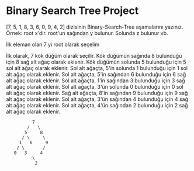# Binary Search Tree Project

[7, 5, 1, 8, 3, 6, 0, 9, 4, 2] dizisinin Binary-Search-Tree aşamalarını yazınız.
Örnek: root x'dir. root'un sağından y bulunur. Solunda z bulunur vb.

İlk eleman olan 7 yi root olarak seçelim

İlk olarak, 7 kök düğüm olarak seçilir.
Kök düğümün sağında 8 bulunduğu için 8 sağ alt ağaç olarak eklenir.
Kök düğümün solunda 5 bulunduğu için 5 sol alt ağaç olarak eklenir.
Sol alt ağaçta, 5'in solunda 1 bulunduğu için 1 sol alt ağaç olarak eklenir.
Sol alt ağaçta, 5'in sağından 6 bulunduğu için 6 sağ alt ağaç olarak eklenir.
Sol alt ağaçta, 1'in sağından 3 bulunduğu için 3 sağ alt ağaç olarak eklenir.
Sol alt ağaçta, 3'ün solunda 0 bulunduğu için 0 sol alt ağaç olarak eklenir.
Sağ alt ağaçta, 8'in sağından 9 bulunduğu için 9 sağ alt ağaç olarak eklenir.
Sol alt ağaçta, 3'ün sağından 4 bulunduğu için 4 sağ alt ağaç olarak eklenir.
Sol alt ağaçta, 4'ün sağından 2 bulunduğu için 2 sağ alt ağaç olarak eklenir.



              7
            /   \
           5     8
          / \     \
         1   6     9
        / \       /
       0   3     4
              \
               2
